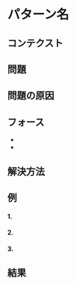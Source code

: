 パターン名
========

コンテクスト
------------


問題
----


問題の原因
----------


フォース
--------

* 
* 

解決方法
--------


例
--

#### 1. 


#### 2. 


#### 3. 


結果
----

